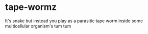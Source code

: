 # tape-wormz

It's snake but instead you play as a parasitic tape worm inside some multicellular organism's tum tum
